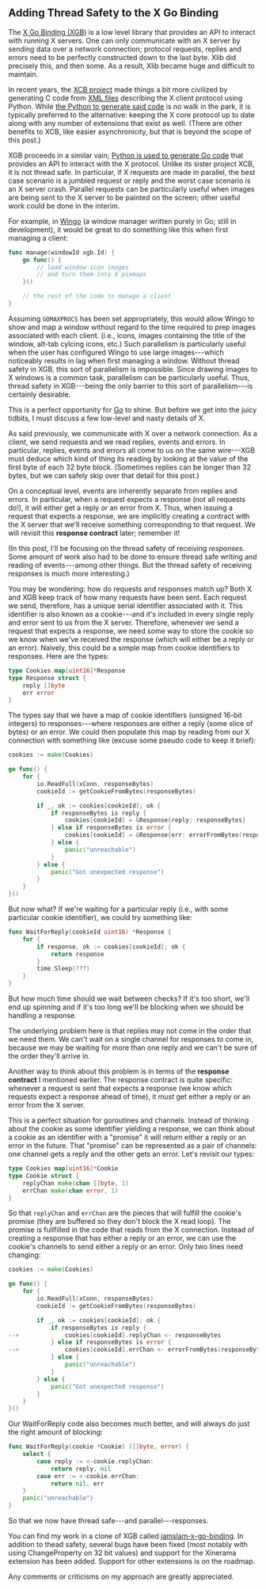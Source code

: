 <!-- thread-safety-x-go-binding -->
## Adding Thread Safety to the X Go Binding

The [X Go Binding (XGB)](http://code.google.com/p/x-go-binding/) is a low level 
library that provides an API to interact with running X servers. One can only 
communicate with an X server by sending data over a network connection; 
protocol requests, replies and errors need to be perfectly constructed down to 
the last byte. Xlib did precisely this, and then some. As a result, Xlib became 
huge and difficult to maintain.

In recent years, the [XCB project](http://xcb.freedesktop.org/) made things a 
bit more civilized by generating C code from [XML 
files](http://cgit.freedesktop.org/xcb/proto/tree/src) describing the X client 
protocol using Python. While [the Python to generate said 
code](http://cgit.freedesktop.org/xcb/libxcb/tree/src/c_client.py) is no walk
in the park, it is typically preferred to the alternative: keeping the X core 
protocol up to date along with any number of extensions that exist as well. 
(There are other benefits to XCB, like easier asynchronicity, but that is 
beyond the scope of this post.)

XGB proceeds in a similar vain; [Python is used to generate Go 
code](http://code.google.com/r/jamslam-x-go-binding/source/browse/xgb/go_client.py)
that provides an API to interact with the X protocol. Unlike its sister project 
XCB, it is not thread safe. In particular, if X requests are made in parallel,
the best case scenario is a jumbled request or reply and the worst case 
scenario is an X server crash. Parallel requests can be particularly useful 
when images are being sent to the X server to be painted on the screen; other 
useful work could be done in the interim.

For example, in [Wingo](https://github.com/BurntSushi/wingo) (a window manager 
written purely in Go; still in development), it would be great to do something 
like this when first managing a client:

``` go
func manage(windowId xgb.Id) {
    go func() {
        // load window icon images
        // and turn them into X pixmaps
    }()

    // the rest of the code to manage a client
}
```

Assuming `GOMAXPROCS` has been set appropriately, this would allow Wingo to show 
and map a window without regard to the time required to prep images associated 
with each client.
(i.e., icons, images containing the title of the window, alt-tab cylcing icons, 
etc.)
Such parallelism is particularly useful when the user has configured Wingo to 
use large images---which noticeably results in lag when first managing a 
window.
Without thread safety in XGB, this sort of parallelism is impossible.
Since drawing images to X windows is a common task, parallelism can be 
particularly useful.
Thus, thread safety in XGB---being the only barrier to this sort of 
parallelism---is certainly desirable.

This is a perfect opportunity for [Go](http://golang.org) to shine.
But before we get into the juicy tidbits, I must discuss a few low-level and 
nasty details of X.

As said previously, we communicate with X over a network connection.
As a client, we send requests and we read replies, events and errors.
In particular, replies, events and errors all come to us on the same wire---XGB 
must deduce which kind of thing its reading by looking at the value of the 
first byte of each 32 byte block.
(Sometimes replies can be longer than 32 bytes, but we can safely skip over 
that detail for this post.)

On a conceptual level, events are inherently separate from replies and errors. 
In particular, when a request expects a response (not all requests do!), it 
will either get a reply *or* an error from X.
Thus, when issuing a request that expects a response, we are implicitly 
creating a contract with the X server that we'll receive something 
corresponding to that request.
We will revisit this **response contract** later; remember it!

(In this post, I'll be focusing on the thread safety of receiving *responses*.
Some amount of work also had to be done to ensure thread safe writing and 
reading of events---among other things.
But the thread safety of receiving responses is much more interesting.)

You may be wondering: how do requests and responses match up?
Both X and XGB keep track of how many requests have been sent.
Each request we send, therefore, has a unique serial identifier associated with 
it.
This identifier is also known as a cookie---and it's included in every single
reply and error sent to us from the X server.
Therefore, whenever we send a request that expects a response, we need some way 
to store the cookie so we know when we've received the response (which will 
either be a reply or an error).
Naively, this could be a simple map from cookie identifiers to responses. Here 
are the types:

``` go
type Cookies map[uint16]*Response
type Response struct {
    reply []byte
    err error
}
```

The types say that we have a map of cookie identifiers (unsigned 16-bit 
integers) to responses---where responses are either a reply (some slice of 
bytes) or an error. We could then populate this map by reading from our X 
connection with something like (excuse some pseudo code to keep it brief):

``` go
cookies := make(Cookies)

go func() {
    for {
        io.ReadFull(xConn, responseBytes)
        cookieId := getCookieFromBytes(responseBytes)

        if _, ok := cookies[cookieId]; ok {
            if responseBytes is reply {
                cookies[cookieId] = &Response{reply: responseBytes}
            } else if responseBytes is error {
                cookies[cookieId] = &Response{err: errorFromBytes(responseBytes)}
            } else {
                panic("unreachable")
            }
        } else {
            panic("Got unexpected response")
        }
    }
}()
```

But now what? If we're waiting for a particular reply (i.e., with some 
particular cookie identifier), we could try something like:

``` go
func WaitForReply(cookieId uint16) *Response {
    for {
        if response, ok := cookies[cookieId]; ok {
            return response
        }
        time.Sleep(???)
    }
}
```

But how much time should we wait between checks?
If it's too short, we'll end up spinning and if it's too long we'll be blocking 
when we should be handling a response.

The underlying problem here is that replies may not come in the order that we 
need them.
We can't wait on a single channel for responses to come in, because we 
may be waiting for more than one reply and we can't be sure of the order 
they'll arrive in.

Another way to think about this problem is in terms of the **response 
contract** I mentioned earlier.
The response contract is quite specific: whenever a request is sent that 
expects a response (we know which requests expect a response ahead of time), it 
*must* get either a reply or an error from the X server.

This is a perfect situation for goroutines and channels.
Instead of thinking about the cookie as some identifier yielding a response, we 
can think about a cookie as an identifier with a "promise" it will return 
either a reply or an error in the future.
That "promise" can be represented as a pair of channels: one channel gets a 
reply and the other gets an error.
Let's revisit our types:

``` go
type Cookies map[uint16]*Cookie
type Cookie struct {
    replyChan make(chan []byte, 1)
    errChan make(chan error, 1)
}
```

So that `replyChan` and `errChan` are the pieces that will fulfill the cookie's 
promise (they are buffered so they don't block the X read loop).
The promise is fullfilled in the code that reads from the X connection.
Instead of creating a response that has either a reply or an error, we can use 
the cookie's channels to send either a reply or an error.
Only two lines need changing:

``` go
cookies := make(Cookies)

go func() {
    for {
        io.ReadFull(xConn, responseBytes)
        cookieId := getCookieFromBytes(responseBytes)

        if _, ok := cookies[cookieId]; ok {
            if responseBytes is reply {
-->             cookies[cookieId].replyChan <- responseBytes
            } else if responseBytes is error {
-->             cookies[cookieId].errChan <- errorFromBytes(responseBytes)
            } else {
                panic("unreachable")
            }
        } else {
            panic("Got unexpected response")
        }
    }
}()
```

Our WaitForReply code also becomes much better, and will always do just the 
right amount of blocking:

``` go
func WaitForReply(cookie *Cookie) ([]byte, error) {
    select {
        case reply := <-cookie.replyChan:
            return reply, nil
        case err := <-cookie.errChan:
            return nil, err
    }
    panic("unreachable")
}
```

So that we now have thread safe---and parallel---responses.

You can find my work in a clone of XGB called 
[jamslam-x-go-binding](http://code.google.com/r/jamslam-x-go-binding).
In addition to thead safety, several bugs have been fixed (most notably with 
using ChangeProperty on 32 bit values) and support for the Xinerama extension 
has been added. Support for other extensions is on the roadmap.

Any comments or criticisms on my approach are greatly appreciated.

